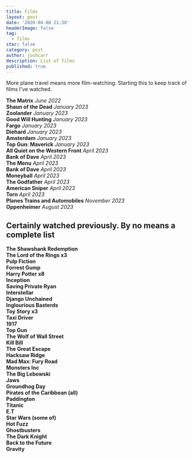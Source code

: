 ```yaml
---
title: Films 
layout: post
date: '2020-04-08 21:30'
headerImage: false
tag:
  - films
star: false
category: post
author: joshcarr
description: List of films
published: true
---
```

More plane travel means more film-watching. Starting this to keep track of films I've watched.

**The Matrix** *June 2022*  
**Shaun of the Dead** *January 2023*  
**Zoolander** *January 2023*  
**Good Will Hunting** *January 2023*  
**Fargo** *January 2023*  
**Diehard** *January 2023*  
**Amsterdam** *January 2023*   
**Top Gun: Maverick** *January 2023*  
**All Quiet on the Western Front** *April 2023*   
**Bank of Dave** *April 2023*  
**The Menu** *April 2023*  
**Bank of Dave** *April 2023*   
**Moneyball** *April 2023*  
**The Godfather** *April 2023*   
**American Sniper** *April 2023*  
**Torn** *April 2023*  
**Planes Trains and Automobiles** *November 2023*  
**Oppenheimer** *August 2023*  


## Certainly watched previously. By no means a complete list
**The Shawshank Redemption**  
**The Lord of the Rings x3**  
**Pulp Fiction**  
**Forrest Gump**  
**Harry Potter x8**  
**Inception**  
**Saving Private Ryan**  
**Interstellar**  
**Django Unchained**  
**Inglourious Basterds**  
**Toy Story x3**  
**Taxi Driver**  
**1917**  
**Top Gun**  
**The Wolf of Wall Street**  
**Kill Bill**  
**The Great Escape**  
**Hacksaw Ridge**  
**Mad Max: Fury Road**  
**Monsters Inc**  
**The Big Lebowski**  
**Jaws**  
**Groundhog Day**  
**Pirates of the Caribbean (all)**  
**Paddington**  
**Titanic**  
**E.T**  
**Star Wars (some of)**  
**Hot Fuzz**  
**Ghostbusters**  
**The Dark Knight**  
**Back to the Future**  
**Gravity**  













